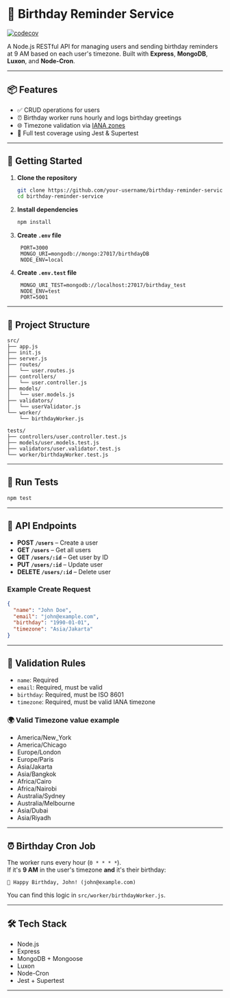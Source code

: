# 🎂 Birthday Reminder Service

[![codecov](https://codecov.io/gh/ajiinisti/birthday-reminder-service/branch/main/graph/badge.svg)](https://codecov.io/gh/ajiinisti/birthday-reminder-service)

A Node.js RESTful API for managing users and sending birthday reminders at 9 AM based on each user's timezone. Built with **Express**, **MongoDB**, **Luxon**, and **Node-Cron**.

---

## 📦 Features

- ✅ CRUD operations for users  
- ⏰ Birthday worker runs hourly and logs birthday greetings  
- 🌐 Timezone validation via [IANA zones](https://en.wikipedia.org/wiki/List_of_tz_database_time_zones)  
- 🧪 Full test coverage using Jest & Supertest

---

## 🚀 Getting Started

1. **Clone the repository**

   ```bash
   git clone https://github.com/your-username/birthday-reminder-service.git
   cd birthday-reminder-service
   ```

2. **Install dependencies**

   ```bash
   npm install
   ```

3. **Create `.env` file**

   ```env
    PORT=3000
    MONGO_URI=mongodb://mongo:27017/birthdayDB
    NODE_ENV=local
   ```

4. **Create `.env.test` file**

   ```env
    MONGO_URI_TEST=mongodb://localhost:27017/birthday_test
    NODE_ENV=test
    PORT=5001
   ```

---

## 🔧 Project Structure

```
src/
├── app.js
├── init.js
├── server.js
├── routes/
│   └── user.routes.js
├── controllers/
│   └── user.controller.js
├── models/
│   └── user.models.js
├── validators/
│   └── userValidator.js
└── worker/
    └── birthdayWorker.js

tests/
├── controllers/user.controller.test.js
├── models/user.models.test.js
├── validators/user.validator.test.js
└── worker/birthdayWorker.test.js
```

---

## 🧪 Run Tests

```bash (with coverage)
npm test
```

---

## 🧾 API Endpoints

- **POST `/users`** – Create a user  
- **GET `/users`** – Get all users  
- **GET `/users/:id`** – Get user by ID  
- **PUT `/users/:id`** – Update user  
- **DELETE `/users/:id`** – Delete user  

### Example Create Request

```json
{
  "name": "John Doe",
  "email": "john@example.com",
  "birthday": "1990-01-01",
  "timezone": "Asia/Jakarta"
}
```

---

## 🧠 Validation Rules

- `name`: Required  
- `email`: Required, must be valid  
- `birthday`: Required, must be ISO 8601  
- `timezone`: Required, must be valid IANA timezone

### 🌍 Valid Timezone value example

- America/New_York
- America/Chicago
- Europe/London
- Europe/Paris
- Asia/Jakarta
- Asia/Bangkok
- Africa/Cairo
- Africa/Nairobi
- Australia/Sydney
- Australia/Melbourne
- Asia/Dubai
- Asia/Riyadh

---

## ⏰ Birthday Cron Job

The worker runs every hour (`0 * * * *`).  
If it's **9 AM** in the user's timezone **and** it's their birthday:

```
🎉 Happy Birthday, John! (john@example.com)
```

You can find this logic in `src/worker/birthdayWorker.js`.

---

## 🛠 Tech Stack

- Node.js  
- Express  
- MongoDB + Mongoose  
- Luxon  
- Node-Cron  
- Jest + Supertest

---